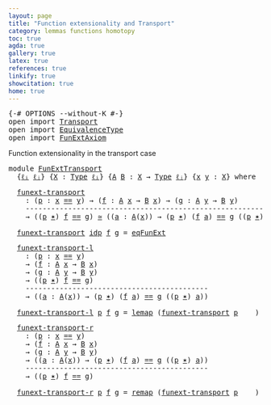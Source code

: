 ```yaml
---
layout: page
title: "Function extensionality and Transport"
category: lemmas functions homotopy
toc: true
agda: true
gallery: true
latex: true
references: true
linkify: true
showcitation: true
home: true
---
```


<div class="hide" >
<pre class="Agda">
<a id="247" class="Symbol">{-#</a> <a id="251" class="Keyword">OPTIONS</a> <a id="259" class="Pragma">--without-K</a> <a id="271" class="Symbol">#-}</a>
<a id="275" class="Keyword">open</a> <a id="280" class="Keyword">import</a> <a id="287" href="Transport.html" class="Module">Transport</a>
<a id="297" class="Keyword">open</a> <a id="302" class="Keyword">import</a> <a id="309" href="EquivalenceType.html" class="Module">EquivalenceType</a>
<a id="325" class="Keyword">open</a> <a id="330" class="Keyword">import</a> <a id="337" href="FunExtAxiom.html" class="Module">FunExtAxiom</a>
</pre>
</div>

Function extensionality in the transport case

<pre class="Agda">
<a id="428" class="Keyword">module</a> <a id="435" href="FunExtTransport.html" class="Module">FunExtTransport</a>
  <a id="453" class="Symbol">{</a><a id="454" href="FunExtTransport.html#454" class="Bound">ℓᵢ</a> <a id="457" href="FunExtTransport.html#457" class="Bound">ℓⱼ</a><a id="459" class="Symbol">}</a> <a id="461" class="Symbol">{</a><a id="462" href="FunExtTransport.html#462" class="Bound">X</a> <a id="464" class="Symbol">:</a> <a id="466" href="Intro.html#1442" class="Function">Type</a> <a id="471" href="FunExtTransport.html#454" class="Bound">ℓᵢ</a><a id="473" class="Symbol">}</a> <a id="475" class="Symbol">{</a><a id="476" href="FunExtTransport.html#476" class="Bound">A</a> <a id="478" href="FunExtTransport.html#478" class="Bound">B</a> <a id="480" class="Symbol">:</a> <a id="482" href="FunExtTransport.html#462" class="Bound">X</a> <a id="484" class="Symbol">→</a> <a id="486" href="Intro.html#1442" class="Function">Type</a> <a id="491" href="FunExtTransport.html#457" class="Bound">ℓⱼ</a><a id="493" class="Symbol">}</a> <a id="495" class="Symbol">{</a><a id="496" href="FunExtTransport.html#496" class="Bound">x</a> <a id="498" href="FunExtTransport.html#498" class="Bound">y</a> <a id="500" class="Symbol">:</a> <a id="502" href="FunExtTransport.html#462" class="Bound">X</a><a id="503" class="Symbol">}</a> <a id="505" class="Keyword">where</a>
</pre>

<pre class="Agda">
  <a id="funext-transport"></a><a id="538" href="FunExtTransport.html#538" class="Function">funext-transport</a>
    <a id="559" class="Symbol">:</a> <a id="561" class="Symbol">(</a><a id="562" href="FunExtTransport.html#562" class="Bound">p</a> <a id="564" class="Symbol">:</a> <a id="566" href="FunExtTransport.html#496" class="Bound">x</a> <a id="568" href="EqualityType.html#931" class="Datatype Operator">==</a> <a id="571" href="FunExtTransport.html#498" class="Bound">y</a><a id="572" class="Symbol">)</a> <a id="574" class="Symbol">→</a> <a id="576" class="Symbol">(</a><a id="577" href="FunExtTransport.html#577" class="Bound">f</a> <a id="579" class="Symbol">:</a> <a id="581" href="FunExtTransport.html#476" class="Bound">A</a> <a id="583" href="FunExtTransport.html#496" class="Bound">x</a> <a id="585" class="Symbol">→</a> <a id="587" href="FunExtTransport.html#478" class="Bound">B</a> <a id="589" href="FunExtTransport.html#496" class="Bound">x</a><a id="590" class="Symbol">)</a> <a id="592" class="Symbol">→</a> <a id="594" class="Symbol">(</a><a id="595" href="FunExtTransport.html#595" class="Bound">g</a> <a id="597" class="Symbol">:</a> <a id="599" href="FunExtTransport.html#476" class="Bound">A</a> <a id="601" href="FunExtTransport.html#498" class="Bound">y</a> <a id="603" class="Symbol">→</a> <a id="605" href="FunExtTransport.html#478" class="Bound">B</a> <a id="607" href="FunExtTransport.html#498" class="Bound">y</a><a id="608" class="Symbol">)</a>
    <a id="614" class="Comment">------------------------------------------------------------</a>
    <a id="679" class="Symbol">→</a> <a id="681" class="Symbol">((</a><a id="683" href="FunExtTransport.html#562" class="Bound">p</a> <a id="685" href="Transport.html#799" class="Function Operator">✶</a><a id="686" class="Symbol">)</a> <a id="688" href="FunExtTransport.html#577" class="Bound">f</a> <a id="690" href="EqualityType.html#931" class="Datatype Operator">==</a> <a id="693" href="FunExtTransport.html#595" class="Bound">g</a><a id="694" class="Symbol">)</a> <a id="696" href="EquivalenceType.html#778" class="Function Operator">≃</a> <a id="698" class="Symbol">((</a><a id="700" href="FunExtTransport.html#700" class="Bound">a</a> <a id="702" class="Symbol">:</a> <a id="704" href="FunExtTransport.html#476" class="Bound">A</a><a id="705" class="Symbol">(</a><a id="706" href="FunExtTransport.html#496" class="Bound">x</a><a id="707" class="Symbol">))</a> <a id="710" class="Symbol">→</a> <a id="712" class="Symbol">(</a><a id="713" href="FunExtTransport.html#562" class="Bound">p</a> <a id="715" href="Transport.html#799" class="Function Operator">✶</a><a id="716" class="Symbol">)</a> <a id="718" class="Symbol">(</a><a id="719" href="FunExtTransport.html#577" class="Bound">f</a> <a id="721" href="FunExtTransport.html#700" class="Bound">a</a><a id="722" class="Symbol">)</a> <a id="724" href="EqualityType.html#931" class="Datatype Operator">==</a> <a id="727" href="FunExtTransport.html#595" class="Bound">g</a> <a id="729" class="Symbol">((</a><a id="731" href="FunExtTransport.html#562" class="Bound">p</a> <a id="733" href="Transport.html#799" class="Function Operator">✶</a><a id="734" class="Symbol">)</a> <a id="736" href="FunExtTransport.html#700" class="Bound">a</a><a id="737" class="Symbol">))</a>

  <a id="743" href="FunExtTransport.html#538" class="Function">funext-transport</a> <a id="760" href="EqualityType.html#985" class="InductiveConstructor">idp</a> <a id="764" href="FunExtTransport.html#764" class="Bound">f</a> <a id="766" href="FunExtTransport.html#766" class="Bound">g</a> <a id="768" class="Symbol">=</a> <a id="770" href="FunExtAxiom.html#749" class="Function">eqFunExt</a>
</pre>

<pre class="Agda">
  <a id="funext-transport-l"></a><a id="806" href="FunExtTransport.html#806" class="Function">funext-transport-l</a>
    <a id="829" class="Symbol">:</a> <a id="831" class="Symbol">(</a><a id="832" href="FunExtTransport.html#832" class="Bound">p</a> <a id="834" class="Symbol">:</a> <a id="836" href="FunExtTransport.html#496" class="Bound">x</a> <a id="838" href="EqualityType.html#931" class="Datatype Operator">==</a> <a id="841" href="FunExtTransport.html#498" class="Bound">y</a><a id="842" class="Symbol">)</a>
    <a id="848" class="Symbol">→</a> <a id="850" class="Symbol">(</a><a id="851" href="FunExtTransport.html#851" class="Bound">f</a> <a id="853" class="Symbol">:</a> <a id="855" href="FunExtTransport.html#476" class="Bound">A</a> <a id="857" href="FunExtTransport.html#496" class="Bound">x</a> <a id="859" class="Symbol">→</a> <a id="861" href="FunExtTransport.html#478" class="Bound">B</a> <a id="863" href="FunExtTransport.html#496" class="Bound">x</a><a id="864" class="Symbol">)</a>
    <a id="870" class="Symbol">→</a> <a id="872" class="Symbol">(</a><a id="873" href="FunExtTransport.html#873" class="Bound">g</a> <a id="875" class="Symbol">:</a> <a id="877" href="FunExtTransport.html#476" class="Bound">A</a> <a id="879" href="FunExtTransport.html#498" class="Bound">y</a> <a id="881" class="Symbol">→</a> <a id="883" href="FunExtTransport.html#478" class="Bound">B</a> <a id="885" href="FunExtTransport.html#498" class="Bound">y</a><a id="886" class="Symbol">)</a>
    <a id="892" class="Symbol">→</a> <a id="894" class="Symbol">((</a><a id="896" href="FunExtTransport.html#832" class="Bound">p</a> <a id="898" href="Transport.html#799" class="Function Operator">✶</a><a id="899" class="Symbol">)</a> <a id="901" href="FunExtTransport.html#851" class="Bound">f</a> <a id="903" href="EqualityType.html#931" class="Datatype Operator">==</a> <a id="906" href="FunExtTransport.html#873" class="Bound">g</a><a id="907" class="Symbol">)</a>
    <a id="913" class="Comment">-------------------------------------------</a>
    <a id="961" class="Symbol">→</a> <a id="963" class="Symbol">((</a><a id="965" href="FunExtTransport.html#965" class="Bound">a</a> <a id="967" class="Symbol">:</a> <a id="969" href="FunExtTransport.html#476" class="Bound">A</a><a id="970" class="Symbol">(</a><a id="971" href="FunExtTransport.html#496" class="Bound">x</a><a id="972" class="Symbol">))</a> <a id="975" class="Symbol">→</a> <a id="977" class="Symbol">(</a><a id="978" href="FunExtTransport.html#832" class="Bound">p</a> <a id="980" href="Transport.html#799" class="Function Operator">✶</a><a id="981" class="Symbol">)</a> <a id="983" class="Symbol">(</a><a id="984" href="FunExtTransport.html#851" class="Bound">f</a> <a id="986" href="FunExtTransport.html#965" class="Bound">a</a><a id="987" class="Symbol">)</a> <a id="989" href="EqualityType.html#931" class="Datatype Operator">==</a> <a id="992" href="FunExtTransport.html#873" class="Bound">g</a> <a id="994" class="Symbol">((</a><a id="996" href="FunExtTransport.html#832" class="Bound">p</a> <a id="998" href="Transport.html#799" class="Function Operator">✶</a><a id="999" class="Symbol">)</a> <a id="1001" href="FunExtTransport.html#965" class="Bound">a</a><a id="1002" class="Symbol">))</a>

  <a id="1008" href="FunExtTransport.html#806" class="Function">funext-transport-l</a> <a id="1027" href="FunExtTransport.html#1027" class="Bound">p</a> <a id="1029" href="FunExtTransport.html#1029" class="Bound">f</a> <a id="1031" href="FunExtTransport.html#1031" class="Bound">g</a> <a id="1033" class="Symbol">=</a> <a id="1035" href="EquivalenceType.html#995" class="Function">lemap</a> <a id="1041" class="Symbol">(</a><a id="1042" href="FunExtTransport.html#538" class="Function">funext-transport</a> <a id="1059" href="FunExtTransport.html#1027" class="Bound">p</a> <a id="1061" class="Symbol">_</a> <a id="1063" class="Symbol">_)</a>
</pre>

<pre class="Agda">
  <a id="funext-transport-r"></a><a id="1093" href="FunExtTransport.html#1093" class="Function">funext-transport-r</a>
    <a id="1116" class="Symbol">:</a> <a id="1118" class="Symbol">(</a><a id="1119" href="FunExtTransport.html#1119" class="Bound">p</a> <a id="1121" class="Symbol">:</a> <a id="1123" href="FunExtTransport.html#496" class="Bound">x</a> <a id="1125" href="EqualityType.html#931" class="Datatype Operator">==</a> <a id="1128" href="FunExtTransport.html#498" class="Bound">y</a><a id="1129" class="Symbol">)</a>
    <a id="1135" class="Symbol">→</a> <a id="1137" class="Symbol">(</a><a id="1138" href="FunExtTransport.html#1138" class="Bound">f</a> <a id="1140" class="Symbol">:</a> <a id="1142" href="FunExtTransport.html#476" class="Bound">A</a> <a id="1144" href="FunExtTransport.html#496" class="Bound">x</a> <a id="1146" class="Symbol">→</a> <a id="1148" href="FunExtTransport.html#478" class="Bound">B</a> <a id="1150" href="FunExtTransport.html#496" class="Bound">x</a><a id="1151" class="Symbol">)</a>
    <a id="1157" class="Symbol">→</a> <a id="1159" class="Symbol">(</a><a id="1160" href="FunExtTransport.html#1160" class="Bound">g</a> <a id="1162" class="Symbol">:</a> <a id="1164" href="FunExtTransport.html#476" class="Bound">A</a> <a id="1166" href="FunExtTransport.html#498" class="Bound">y</a> <a id="1168" class="Symbol">→</a> <a id="1170" href="FunExtTransport.html#478" class="Bound">B</a> <a id="1172" href="FunExtTransport.html#498" class="Bound">y</a><a id="1173" class="Symbol">)</a>
    <a id="1179" class="Symbol">→</a> <a id="1181" class="Symbol">((</a><a id="1183" href="FunExtTransport.html#1183" class="Bound">a</a> <a id="1185" class="Symbol">:</a> <a id="1187" href="FunExtTransport.html#476" class="Bound">A</a><a id="1188" class="Symbol">(</a><a id="1189" href="FunExtTransport.html#496" class="Bound">x</a><a id="1190" class="Symbol">))</a> <a id="1193" class="Symbol">→</a> <a id="1195" class="Symbol">(</a><a id="1196" href="FunExtTransport.html#1119" class="Bound">p</a> <a id="1198" href="Transport.html#799" class="Function Operator">✶</a><a id="1199" class="Symbol">)</a> <a id="1201" class="Symbol">(</a><a id="1202" href="FunExtTransport.html#1138" class="Bound">f</a> <a id="1204" href="FunExtTransport.html#1183" class="Bound">a</a><a id="1205" class="Symbol">)</a> <a id="1207" href="EqualityType.html#931" class="Datatype Operator">==</a> <a id="1210" href="FunExtTransport.html#1160" class="Bound">g</a> <a id="1212" class="Symbol">((</a><a id="1214" href="FunExtTransport.html#1119" class="Bound">p</a> <a id="1216" href="Transport.html#799" class="Function Operator">✶</a><a id="1217" class="Symbol">)</a> <a id="1219" href="FunExtTransport.html#1183" class="Bound">a</a><a id="1220" class="Symbol">))</a>
    <a id="1227" class="Comment">-------------------------------------------</a>
    <a id="1275" class="Symbol">→</a> <a id="1277" class="Symbol">((</a><a id="1279" href="FunExtTransport.html#1119" class="Bound">p</a> <a id="1281" href="Transport.html#799" class="Function Operator">✶</a><a id="1282" class="Symbol">)</a> <a id="1284" href="FunExtTransport.html#1138" class="Bound">f</a> <a id="1286" href="EqualityType.html#931" class="Datatype Operator">==</a> <a id="1289" href="FunExtTransport.html#1160" class="Bound">g</a><a id="1290" class="Symbol">)</a>

  <a id="1295" href="FunExtTransport.html#1093" class="Function">funext-transport-r</a> <a id="1314" href="FunExtTransport.html#1314" class="Bound">p</a> <a id="1316" href="FunExtTransport.html#1316" class="Bound">f</a> <a id="1318" href="FunExtTransport.html#1318" class="Bound">g</a> <a id="1320" class="Symbol">=</a> <a id="1322" href="EquivalenceType.html#1147" class="Function">remap</a> <a id="1328" class="Symbol">(</a><a id="1329" href="FunExtTransport.html#538" class="Function">funext-transport</a> <a id="1346" href="FunExtTransport.html#1314" class="Bound">p</a> <a id="1348" class="Symbol">_</a> <a id="1350" class="Symbol">_)</a>
</pre>
